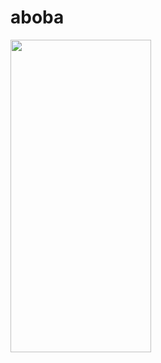# aboba

<img src="https://github.com/musakhamidullin/aboba/assets/94803483/807f30bd-6ffe-4575-8a68-6ebfd7457d8b" width="225" height="500"/>


